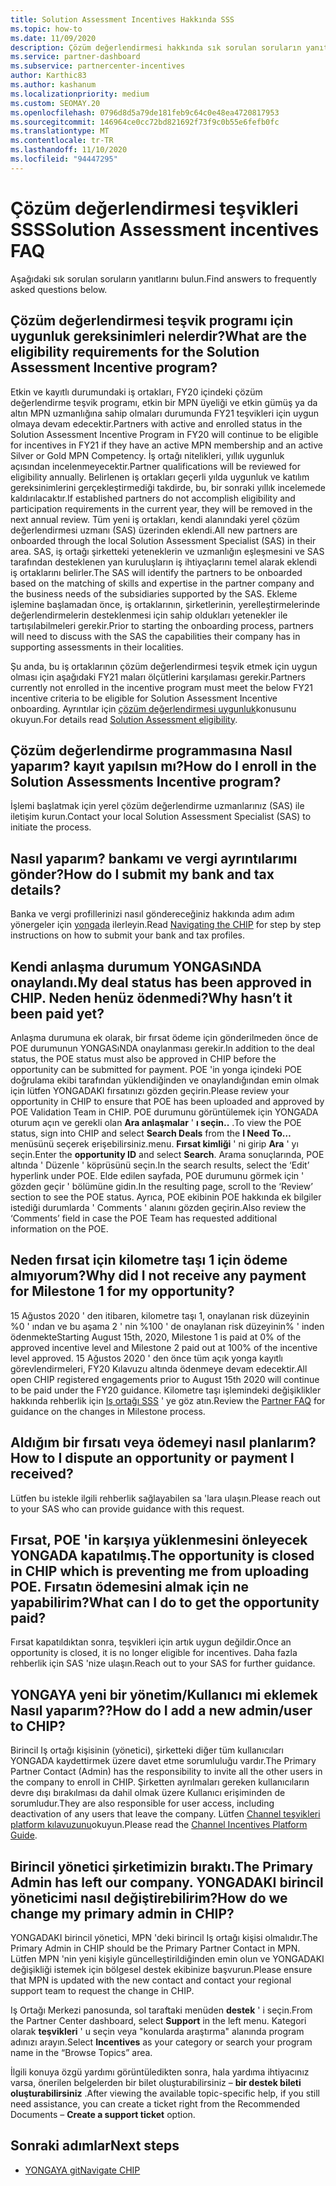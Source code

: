 ```yaml
---
title: Solution Assessment Incentives Hakkında SSS
ms.topic: how-to
ms.date: 11/09/2020
description: Çözüm değerlendirmesi hakkında sık sorulan soruların yanıtları
ms.service: partner-dashboard
ms.subservice: partnercenter-incentives
author: Karthic83
ms.author: kashanum
ms.localizationpriority: medium
ms.custom: SEOMAY.20
ms.openlocfilehash: 0796d8d5a79de181feb9c64c0e48ea4720817953
ms.sourcegitcommit: 146964ce0cc72bd821692f73f9c0b55e6fefb0fc
ms.translationtype: MT
ms.contentlocale: tr-TR
ms.lasthandoff: 11/10/2020
ms.locfileid: "94447295"
---
```

# <a name="solution-assessment-incentives-faq"></a><span data-ttu-id="23d36-103">Çözüm değerlendirmesi teşvikleri SSS</span><span class="sxs-lookup"><span data-stu-id="23d36-103">Solution Assessment incentives FAQ</span></span>

<span data-ttu-id="23d36-104">Aşağıdaki sık sorulan soruların yanıtlarını bulun.</span><span class="sxs-lookup"><span data-stu-id="23d36-104">Find answers to frequently asked questions below.</span></span>

## <a name="what-are-the-eligibility-requirements-for-the-solution-assessment-incentive-program"></a><span data-ttu-id="23d36-105">Çözüm değerlendirmesi teşvik programı için uygunluk gereksinimleri nelerdir?</span><span class="sxs-lookup"><span data-stu-id="23d36-105">What are the eligibility requirements for the Solution Assessment Incentive program?</span></span>

<span data-ttu-id="23d36-106">Etkin ve kayıtlı durumundaki iş ortakları, FY20 içindeki çözüm değerlendirme teşvik programı, etkin bir MPN üyeliği ve etkin gümüş ya da altın MPN uzmanlığına sahip olmaları durumunda FY21 teşvikleri için uygun olmaya devam edecektir.</span><span class="sxs-lookup"><span data-stu-id="23d36-106">Partners with active and enrolled status in the Solution Assessment Incentive Program in FY20 will continue to be eligible for incentives in FY21 if they have an active MPN membership and an active Silver or Gold MPN Competency.</span></span> <span data-ttu-id="23d36-107">İş ortağı nitelikleri, yıllık uygunluk açısından incelenmeyecektir.</span><span class="sxs-lookup"><span data-stu-id="23d36-107">Partner qualifications will be reviewed for eligibility annually.</span></span>  <span data-ttu-id="23d36-108">Belirlenen iş ortakları geçerli yılda uygunluk ve katılım gereksinimlerini gerçekleştirmediği takdirde, bu, bir sonraki yıllık incelemede kaldırılacaktır.</span><span class="sxs-lookup"><span data-stu-id="23d36-108">If established partners do not accomplish eligibility and participation requirements in the current year, they will be removed in the next annual review.</span></span>  <span data-ttu-id="23d36-109">Tüm yeni iş ortakları, kendi alanındaki yerel çözüm değerlendirmesi uzmanı (SAS) üzerinden eklendi.</span><span class="sxs-lookup"><span data-stu-id="23d36-109">All new partners are onboarded through the local Solution Assessment Specialist (SAS) in their area.</span></span>  <span data-ttu-id="23d36-110">SAS, iş ortağı şirketteki yeteneklerin ve uzmanlığın eşleşmesini ve SAS tarafından desteklenen yan kuruluşların iş ihtiyaçlarını temel alarak eklendi iş ortaklarını belirler.</span><span class="sxs-lookup"><span data-stu-id="23d36-110">The SAS will identify the partners to be onboarded based on the matching of skills and expertise in the partner company and the business needs of the subsidiaries supported by the SAS.</span></span>
<span data-ttu-id="23d36-111">Ekleme işlemine başlamadan önce, iş ortaklarının, şirketlerinin, yerelleştirmelerinde değerlendirmelerin desteklenmesi için sahip oldukları yetenekler ile tartışılabilmeleri gerekir.</span><span class="sxs-lookup"><span data-stu-id="23d36-111">Prior to starting the onboarding process, partners will need to discuss with the SAS the capabilities their company has in supporting assessments in their localities.</span></span> 

<span data-ttu-id="23d36-112">Şu anda, bu iş ortaklarının çözüm değerlendirmesi teşvik etmek için uygun olması için aşağıdaki FY21 maları ölçütlerini karşılaması gerekir.</span><span class="sxs-lookup"><span data-stu-id="23d36-112">Partners currently not enrolled in the incentive program must meet the below FY21 incentive criteria to be eligible for Solution Assessment Incentive onboarding.</span></span> <span data-ttu-id="23d36-113">Ayrıntılar için [çözüm değerlendirmesi uygunluk](chip-solutions-assessment-eligible.md)konusunu okuyun.</span><span class="sxs-lookup"><span data-stu-id="23d36-113">For details read [Solution Assessment eligibility](chip-solutions-assessment-eligible.md).</span></span>

## <a name="how-do-i-enroll-in-the-solution-assessments-incentive-program"></a><span data-ttu-id="23d36-114">Çözüm değerlendirme programmasına Nasıl yaparım? kayıt yapılsın mı?</span><span class="sxs-lookup"><span data-stu-id="23d36-114">How do I enroll in the Solution Assessments Incentive program?</span></span>

<span data-ttu-id="23d36-115">İşlemi başlatmak için yerel çözüm değerlendirme uzmanlarınız (SAS) ile iletişim kurun.</span><span class="sxs-lookup"><span data-stu-id="23d36-115">Contact your local Solution Assessment Specialist (SAS) to initiate the process.</span></span>

## <a name="how-do-i-submit-my-bank-and-tax-details"></a><span data-ttu-id="23d36-116">Nasıl yaparım? bankamı ve vergi ayrıntılarımı gönder?</span><span class="sxs-lookup"><span data-stu-id="23d36-116">How do I submit my bank and tax details?</span></span>

<span data-ttu-id="23d36-117">Banka ve vergi profillerinizi nasıl göndereceğiniz hakkında adım adım yönergeler için [yongada](chip-intro.md) ilerleyin.</span><span class="sxs-lookup"><span data-stu-id="23d36-117">Read [Navigating the CHIP](chip-intro.md) for step by step instructions on how to submit your bank and tax profiles.</span></span>

## <a name="my-deal-status-has-been-approved-in-chip-why-hasnt-it-been-paid-yet"></a><span data-ttu-id="23d36-118">Kendi anlaşma durumum YONGASıNDA onaylandı.</span><span class="sxs-lookup"><span data-stu-id="23d36-118">My deal status has been approved in CHIP.</span></span> <span data-ttu-id="23d36-119">Neden henüz ödenmedi?</span><span class="sxs-lookup"><span data-stu-id="23d36-119">Why hasn’t it been paid yet?</span></span>

<span data-ttu-id="23d36-120">Anlaşma durumuna ek olarak, bir fırsat ödeme için gönderilmeden önce de POE durumunun YONGASıNDA onaylanması gerekir.</span><span class="sxs-lookup"><span data-stu-id="23d36-120">In addition to the deal status, the POE status must also be approved in CHIP before the opportunity can be submitted for payment.</span></span> <span data-ttu-id="23d36-121">POE 'in yonga içindeki POE doğrulama ekibi tarafından yüklendiğinden ve onaylandığından emin olmak için lütfen YONGADAKI fırsatınızı gözden geçirin.</span><span class="sxs-lookup"><span data-stu-id="23d36-121">Please review your opportunity in CHIP to ensure that POE has been uploaded and approved by POE Validation Team in CHIP.</span></span> <span data-ttu-id="23d36-122">POE durumunu görüntülemek için YONGADA oturum açın ve gerekli olan **Ara anlaşmalar** ' **ı seçin..** .</span><span class="sxs-lookup"><span data-stu-id="23d36-122">To view the POE status, sign into CHIP and select **Search Deals** from the **I Need To…**</span></span> <span data-ttu-id="23d36-123">menüsünü seçerek erişebilirsiniz.</span><span class="sxs-lookup"><span data-stu-id="23d36-123">menu.</span></span> <span data-ttu-id="23d36-124">**Fırsat kimliği** ' ni girip **Ara** ' yı seçin.</span><span class="sxs-lookup"><span data-stu-id="23d36-124">Enter the **opportunity ID** and select **Search**.</span></span> <span data-ttu-id="23d36-125">Arama sonuçlarında, POE altında ' Düzenle ' köprüsünü seçin.</span><span class="sxs-lookup"><span data-stu-id="23d36-125">In the search results, select the ‘Edit’ hyperlink under POE.</span></span> <span data-ttu-id="23d36-126">Elde edilen sayfada, POE durumunu görmek için ' gözden geçir ' bölümüne gidin.</span><span class="sxs-lookup"><span data-stu-id="23d36-126">In the resulting page, scroll to the ‘Review’ section to see the POE status.</span></span> <span data-ttu-id="23d36-127">Ayrıca, POE ekibinin POE hakkında ek bilgiler istediği durumlarda ' Comments ' alanını gözden geçirin.</span><span class="sxs-lookup"><span data-stu-id="23d36-127">Also review the ‘Comments’ field in case the POE Team has requested additional information on the POE.</span></span>

## <a name="why-did-i-not-receive-any-payment-for-milestone-1-for-my-opportunity"></a><span data-ttu-id="23d36-128">Neden fırsat için kilometre taşı 1 için ödeme almıyorum?</span><span class="sxs-lookup"><span data-stu-id="23d36-128">Why did I not receive any payment for Milestone 1 for my opportunity?</span></span>

<span data-ttu-id="23d36-129">15 Ağustos 2020 ' den itibaren, kilometre taşı 1, onaylanan risk düzeyinin %0 ' ından ve bu aşama 2 ' nin %100 ' de onaylanan risk düzeyinin% ' inden ödenmekte</span><span class="sxs-lookup"><span data-stu-id="23d36-129">Starting August 15th, 2020, Milestone 1 is paid at 0% of the approved incentive level and Milestone 2 paid out at 100% of the incentive level approved.</span></span> <span data-ttu-id="23d36-130">15 Ağustos 2020 ' den önce tüm açık yonga kayıtlı görevlendirmeleri, FY20 Kılavuzu altında ödenmeye devam edecektir.</span><span class="sxs-lookup"><span data-stu-id="23d36-130">All open CHIP registered engagements prior to August 15th 2020 will continue to be paid under the FY20 guidance.</span></span> <span data-ttu-id="23d36-131">Kilometre taşı işlemindeki değişiklikler hakkında rehberlik için [Iş ortağı SSS](https://assetsprod.microsoft.com/solution-assessment-incentive-program-faq.pdf) ' ye göz atın.</span><span class="sxs-lookup"><span data-stu-id="23d36-131">Review the [Partner FAQ](https://assetsprod.microsoft.com/solution-assessment-incentive-program-faq.pdf) for guidance on the changes in Milestone process.</span></span>

## <a name="how-to-i-dispute-an-opportunity-or-payment-i-received"></a><span data-ttu-id="23d36-132">Aldığım bir fırsatı veya ödemeyi nasıl planlarım?</span><span class="sxs-lookup"><span data-stu-id="23d36-132">How to I dispute an opportunity or payment I received?</span></span>

<span data-ttu-id="23d36-133">Lütfen bu istekle ilgili rehberlik sağlayabilen sa 'lara ulaşın.</span><span class="sxs-lookup"><span data-stu-id="23d36-133">Please reach out to your SAS who can provide guidance with this request.</span></span>

## <a name="the-opportunity-is-closed-in-chip-which-is-preventing-me-from-uploading-poe-what-can-i-do-to-get-the-opportunity-paid"></a><span data-ttu-id="23d36-134">Fırsat, POE 'in karşıya yüklenmesini önleyecek YONGADA kapatılmış.</span><span class="sxs-lookup"><span data-stu-id="23d36-134">The opportunity is closed in CHIP which is preventing me from uploading POE.</span></span> <span data-ttu-id="23d36-135">Fırsatın ödemesini almak için ne yapabilirim?</span><span class="sxs-lookup"><span data-stu-id="23d36-135">What can I do to get the opportunity paid?</span></span>

<span data-ttu-id="23d36-136">Fırsat kapatıldıktan sonra, teşvikleri için artık uygun değildir.</span><span class="sxs-lookup"><span data-stu-id="23d36-136">Once an opportunity is closed, it is no longer eligible for incentives.</span></span> <span data-ttu-id="23d36-137">Daha fazla rehberlik için SAS 'nize ulaşın.</span><span class="sxs-lookup"><span data-stu-id="23d36-137">Reach out to your SAS for further guidance.</span></span>

## <a name="how-do-i-add-a-new-adminuser-to-chip"></a><span data-ttu-id="23d36-138">YONGAYA yeni bir yönetim/Kullanıcı mi eklemek Nasıl yaparım??</span><span class="sxs-lookup"><span data-stu-id="23d36-138">How do I add a new admin/user to CHIP?</span></span>

<span data-ttu-id="23d36-139">Birincil Iş ortağı kişisinin (yönetici), şirketteki diğer tüm kullanıcıları YONGADA kaydettirmek üzere davet etme sorumluluğu vardır.</span><span class="sxs-lookup"><span data-stu-id="23d36-139">The Primary Partner Contact (Admin) has the responsibility to invite all the other users in the company to enroll in CHIP.</span></span> <span data-ttu-id="23d36-140">Şirketten ayrılmaları gereken kullanıcıların devre dışı bırakılması da dahil olmak üzere Kullanıcı erişiminden de sorumludur.</span><span class="sxs-lookup"><span data-stu-id="23d36-140">They are also responsible for user access, including deactivation of any users that leave the company.</span></span> <span data-ttu-id="23d36-141">Lütfen [Channel teşvikleri platform kılavuzunu](chip-intro.md)okuyun.</span><span class="sxs-lookup"><span data-stu-id="23d36-141">Please read the [Channel Incentives Platform Guide](chip-intro.md).</span></span>

## <a name="the-primary-admin-has-left-our-company-how-do-we-change-my-primary-admin-in-chip"></a><span data-ttu-id="23d36-142">Birincil yönetici şirketimizin bıraktı.</span><span class="sxs-lookup"><span data-stu-id="23d36-142">The Primary Admin has left our company.</span></span> <span data-ttu-id="23d36-143">YONGADAKI birincil yöneticimi nasıl değiştirebilirim?</span><span class="sxs-lookup"><span data-stu-id="23d36-143">How do we change my primary admin in CHIP?</span></span>

<span data-ttu-id="23d36-144">YONGADAKI birincil yönetici, MPN 'deki birincil Iş ortağı kişisi olmalıdır.</span><span class="sxs-lookup"><span data-stu-id="23d36-144">The Primary Admin in CHIP should be the Primary Partner Contact in MPN.</span></span> <span data-ttu-id="23d36-145">Lütfen MPN 'nin yeni kişiyle güncelleştirildiğinden emin olun ve YONGADAKI değişikliği istemek için bölgesel destek ekibinize başvurun.</span><span class="sxs-lookup"><span data-stu-id="23d36-145">Please ensure that MPN is updated with the new contact and contact your regional support team to request the change in CHIP.</span></span>

<span data-ttu-id="23d36-146">Iş Ortağı Merkezi panosunda, sol taraftaki menüden **destek** ' i seçin.</span><span class="sxs-lookup"><span data-stu-id="23d36-146">From the Partner Center dashboard, select **Support** in the left menu.</span></span> <span data-ttu-id="23d36-147">Kategori olarak **teşvikleri** ' u seçin veya "konularda araştırma" alanında program adınızı arayın.</span><span class="sxs-lookup"><span data-stu-id="23d36-147">Select **Incentives** as your category or search your program name in the “Browse Topics” area.</span></span>

<span data-ttu-id="23d36-148">İlgili konuya özgü yardımı görüntüledikten sonra, hala yardıma ihtiyacınız varsa, önerilen belgelerden bir bilet oluşturabilirsiniz – **bir destek bileti oluşturabilirsiniz** .</span><span class="sxs-lookup"><span data-stu-id="23d36-148">After viewing the available topic-specific help, if you still need assistance, you can create a ticket right from the Recommended Documents – **Create a support ticket** option.</span></span>

## <a name="next-steps"></a><span data-ttu-id="23d36-149">Sonraki adımlar</span><span class="sxs-lookup"><span data-stu-id="23d36-149">Next steps</span></span>

- [<span data-ttu-id="23d36-150">YONGAYA git</span><span class="sxs-lookup"><span data-stu-id="23d36-150">Navigate CHIP</span></span>](chip-intro.md)
